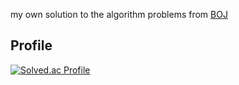 my own solution to the algorithm problems from [BOJ](https://www.acmicpc.net/)

## Profile
[![Solved.ac Profile](http://mazassumnida.wtf/api/v2/generate_badge?boj=cho1su)](https://solved.ac/cho1su)
